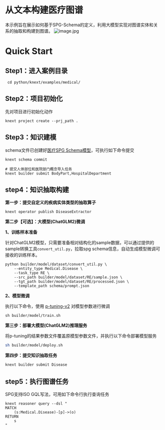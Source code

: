 # 从文本构建医疗图谱

本示例旨在展示如何基于SPG-Schema的定义，利用大模型实现对图谱实体和关系的抽取和构建到图谱。
![image.jpg](https://mdn.alipayobjects.com/huamei_xgb3qj/afts/img/A*-PKySKstgy8AAAAAAAAAAAAADtmcAQ/original)

# Quick Start

## Step1：进入案例目录

```shell
 cd python/knext/examples/medical/
```

## Step2：项目初始化

先对项目进行初始化动作

```shell
knext project create --prj_path .
```

## Step3：知识建模

schema文件已创建好[医疗SPG Schema模型](https://github.com/OpenSPG/openspg/blob/master/python/knext/examples/medical/schema/medical.schema)，可执行如下命令提交

```shell
knext schema commit
```

```shell
# 提交人体部位和医院部门概念导入任务
knext builder submit BodyPart,HospitalDepartment
```

## step4：知识抽取构建

**第一步：提交自定义的疾病实体类型的抽取算子**

```shell
knext operator publish DiseaseExtractor
```

**第二步【可选】：大模型(ChatGLM2)微调**

**1、训练样本准备**

针对ChatGLM2模型，只需要准备相对结构化的sample数据，可以通过提供的sample转换工具`convert_util.py`，拉取spg schema信息，自动生成模型微调可接收的训练样本。

```shell
python builder/model/dataset/convert_util.py \
    --entity_type Medical.Disease \ 
    --task_type RE \
    --src_path builder/model/dataset/RE/sample.json \
    --tgt_path builder/model/dataset/RE/processed.json \
    --template_path schema/prompt.json
```

**2、模型微调**

执行以下命令，使用 [p-tuning-v2](https://github.com/THUDM/ChatGLM2-6B/tree/main/ptuning#p-tuning-v2) 对模型参数进行微调
```shell
sh builder/model/train.sh
```

**第三步：部署大模型(ChatGLM2)推理服务**

将p-tuning的结果参数文件覆盖原模型参数文件，并执行以下命令部署模型服务
```bash
sh builder/model/deploy.sh
```

**第四步：提交知识抽取任务**

```bash
knext builder submit Disease
```

## step5：执行图谱任务

SPG支持ISO GQL写法，可用如下命令行执行查询任务

```cypher
knext reasoner query --dsl "
MATCH
	(s:Medical.Disease)-[p]->(o)
RETURN
	s
"
```